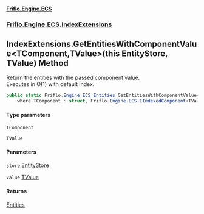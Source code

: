 #### [Friflo.Engine.ECS](index.md 'index')
### [Friflo.Engine.ECS](Friflo.Engine.ECS.md 'Friflo.Engine.ECS').[IndexExtensions](IndexExtensions.md 'Friflo.Engine.ECS.IndexExtensions')

## IndexExtensions.GetEntitiesWithComponentValue<TComponent,TValue>(this EntityStore, TValue) Method

Return the entities with the passed component value.<br/>
Executes in O(1) with default index.

```csharp
public static Friflo.Engine.ECS.Entities GetEntitiesWithComponentValue<TComponent,TValue>(this Friflo.Engine.ECS.EntityStore store, TValue value)
    where TComponent : struct, Friflo.Engine.ECS.IIndexedComponent<TValue>, System.ValueType, System.ValueType;
```
#### Type parameters

<a name='Friflo.Engine.ECS.IndexExtensions.GetEntitiesWithComponentValue_TComponent,TValue_(thisFriflo.Engine.ECS.EntityStore,TValue).TComponent'></a>

`TComponent`

<a name='Friflo.Engine.ECS.IndexExtensions.GetEntitiesWithComponentValue_TComponent,TValue_(thisFriflo.Engine.ECS.EntityStore,TValue).TValue'></a>

`TValue`
#### Parameters

<a name='Friflo.Engine.ECS.IndexExtensions.GetEntitiesWithComponentValue_TComponent,TValue_(thisFriflo.Engine.ECS.EntityStore,TValue).store'></a>

`store` [EntityStore](EntityStore.md 'Friflo.Engine.ECS.EntityStore')

<a name='Friflo.Engine.ECS.IndexExtensions.GetEntitiesWithComponentValue_TComponent,TValue_(thisFriflo.Engine.ECS.EntityStore,TValue).value'></a>

`value` [TValue](IndexExtensions.GetEntitiesWithComponentValue_TComponent,TValue_(thisEntityStore,TValue).md#Friflo.Engine.ECS.IndexExtensions.GetEntitiesWithComponentValue_TComponent,TValue_(thisFriflo.Engine.ECS.EntityStore,TValue).TValue 'Friflo.Engine.ECS.IndexExtensions.GetEntitiesWithComponentValue<TComponent,TValue>(this Friflo.Engine.ECS.EntityStore, TValue).TValue')

#### Returns
[Entities](Entities.md 'Friflo.Engine.ECS.Entities')